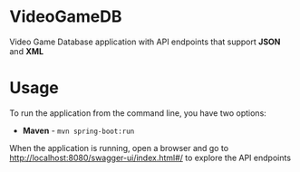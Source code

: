 # VideoGameDB
Video Game Database application with API endpoints that support **JSON** and **XML**


# Usage
To run the application from the command line, you have two options:

- **Maven**  - `mvn spring-boot:run`

When the application is running, open a browser and go to [http://localhost:8080/swagger-ui/index.html#/](http://localhost:8080/swagger-ui/index.html#/) to explore the API endpoints
